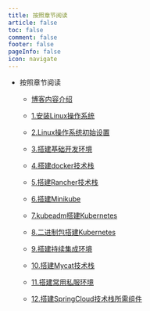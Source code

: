 ```yaml
---
title: 按照章节阅读
article: false
toc: false
comment: false
footer: false
pageInfo: false
icon: navigate
---
```


- 按照章节阅读

    - <a class="breadcrumb-link" target="_blank" href="centos7-chapter-0.博客内容介绍.html">博客内容介绍</a>

    - <a class="breadcrumb-link" target="_blank" href="centos7-chapter-1.安装Linux操作系统.html">1.安装Linux操作系统</a>

    - <a class="breadcrumb-link" target="_blank" href="centos7-chapter-2.Linux操作系统初始设置.html">2.Linux操作系统初始设置</a>

    - <a class="breadcrumb-link" target="_blank" href="centos7-chapter-3.搭建基础开发环境.html">3.搭建基础开发环境</a>

    - <a class="breadcrumb-link" target="_blank" href="centos7-chapter-4.搭建docker技术栈.html">4.搭建docker技术栈</a>

    - <a class="breadcrumb-link" target="_blank" href="centos7-chapter-5.搭建Rancher技术栈.html">5.搭建Rancher技术栈</a>

    - <a class="breadcrumb-link" target="_blank" href="centos7-chapter-6.搭建Minikube.html">6.搭建Minikube</a>

    - <a class="breadcrumb-link" target="_blank" href="centos7-chapter-7.kubeadm搭建Kubernetes.html">7.kubeadm搭建Kubernetes</a>

    - <a class="breadcrumb-link" target="_blank" href="centos7-chapter-8.二进制包搭建Kubernetes.html">8.二进制包搭建Kubernetes</a>

    - <a class="breadcrumb-link" target="_blank" href="centos7-chapter-9.搭建持续集成环境.html">9.搭建持续集成环境</a>

    - <a class="breadcrumb-link" target="_blank" href="centos7-chapter-10.搭建Mycat技术栈.html">10.搭建Mycat技术栈</a>

    - <a class="breadcrumb-link" target="_blank" href="centos7-chapter-11.搭建常用私服环境.html">11.搭建常用私服环境</a>

    - <a class="breadcrumb-link" target="_blank" href="centos7-chapter-12.搭建SpringCloud技术栈所需组件.html">12.搭建SpringCloud技术栈所需组件</a>

